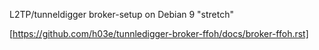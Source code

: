 L2TP/tunneldigger broker-setup on Debian 9 "stretch"

[https://github.com/h03e/tunnledigger-broker-ffoh/docs/broker-ffoh.rst]
